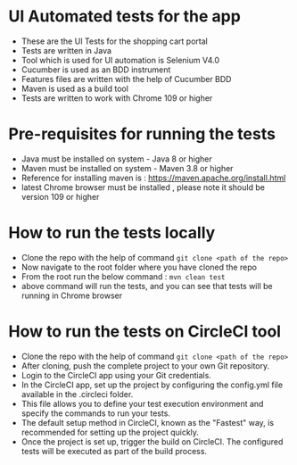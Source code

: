 # UI Automated tests for the app
* These are the UI Tests for the shopping cart portal
* Tests are written in Java
* Tool which is used for UI automation is Selenium V4.0
* Cucumber is used as an BDD instrument
* Features files are written with the help of Cucumber BDD 
* Maven is used as a build tool 
* Tests are written to work with Chrome 109 or higher

# Pre-requisites for running the tests 
* Java must be installed on system - Java 8 or higher 
* Maven must be installed on system - Maven 3.8 or higher
* Reference for installing maven is : https://maven.apache.org/install.html
* latest Chrome browser must be installed , please note it should be version 109 or higher

# How to run the tests locally
- Clone the repo with the help of command
  ```git clone <path of the repo>  ```
- Now navigate to the root folder where you have cloned the repo 
- From the root run the below command :
  ```mvn clean test  ```
- above command will run the tests, and you can see that tests will be running in Chrome browser

# How to run the tests on CircleCI tool 
- Clone the repo with the help of command
  ```git clone <path of the repo>  ```
- After cloning, push the complete project to your own Git repository.
- Login to the CircleCI app using your Git credentials.
- In the CircleCI app, set up the project by configuring the config.yml file available in the .circleci folder. 
- This file allows you to define your test execution environment and specify the commands to run your tests.
- The default setup method in CircleCI, known as the "Fastest" way, is recommended for setting up the project quickly.
- Once the project is set up, trigger the build on CircleCI. The configured tests will be executed as part of the build process.

